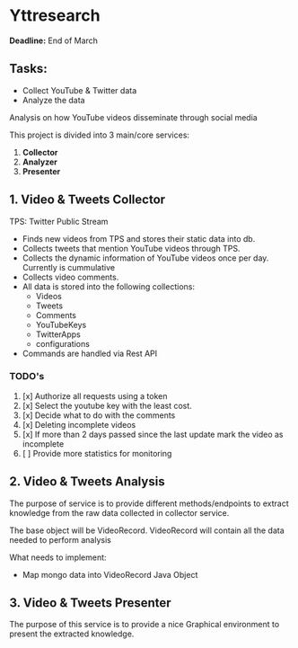 # Yttresearch

**Deadline:** End of March

## Tasks:
* Collect YouTube & Twitter data
* Analyze the data

Analysis on how YouTube videos disseminate through social media

This project is divided into 3 main/core services:

1. **Collector**
2. **Analyzer**
3. **Presenter**

## 1. Video & Tweets Collector

TPS: Twitter Public Stream
* Finds new videos from TPS and stores their static data into db.
* Collects tweets that mention YouTube videos through TPS.
* Collects the dynamic information of YouTube videos once per day. Currently is cummulative
* Collects video comments.
* All data is stored into the following collections:  
  * Videos
  * Tweets
  * Comments
  * YouTubeKeys
  * TwitterApps
  * configurations
* Commands are handled via Rest API

### TODO's
1. [x] Authorize all requests using a token
2. [x] Select the youtube key with the least cost.
3. [x] Decide what to do with the comments
4. [x] Deleting incomplete videos
5. [x] If more than 2 days passed since the last update mark the video as incomplete
6. [ ] Provide more statistics for monitoring

## 2. Video & Tweets Analysis

The purpose of service is to provide different methods/endpoints to extract knowledge from the raw data collected in collector service.

The base object will be VideoRecord. VideoRecord will contain all the data needed to perform analysis

What needs to implement:
  * Map mongo data into VideoRecord Java Object

## 3. Video & Tweets Presenter

The purpose of this service is to provide a nice Graphical environment to present the extracted knowledge.

